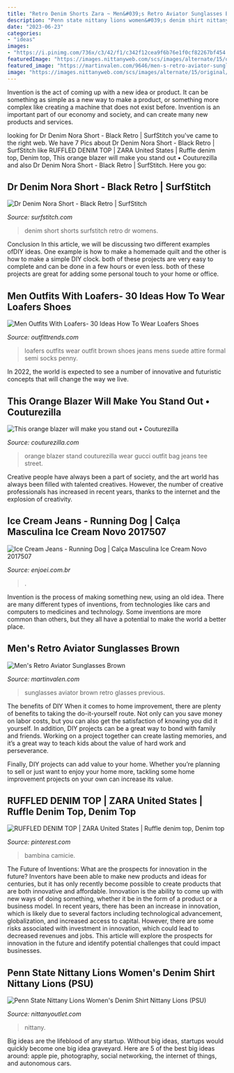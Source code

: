 ```yaml
---
title: "Retro Denim Shorts Zara ~ Men&#039;s Retro Aviator Sunglasses Brown"
description: "Penn state nittany lions women&#039;s denim shirt nittany lions (psu)"
date: "2023-06-23"
categories:
- "ideas"
images:
- "https://i.pinimg.com/736x/c3/42/f1/c342f12cea9f6b76e1f0cf82267bf454.jpg"
featuredImage: "https://images.nittanyweb.com/scs/images/alternate/15/original/penn_state_nittany_lions_women_s_denim_shirt_nittany_lions_psu_c_p1000000004952.jpg"
featured_image: "https://martinvalen.com/9646/men-s-retro-aviator-sunglasses-brown.jpg"
image: "https://images.nittanyweb.com/scs/images/alternate/15/original/penn_state_nittany_lions_women_s_denim_shirt_nittany_lions_psu_c_p1000000004952.jpg"
---
```



Invention is the act of coming up with a new idea or product. It can be something as simple as a new way to make a product, or something more complex like creating a machine that does not exist before. Invention is an important part of our economy and society, and can create many new products and services.

	

		
looking for Dr Denim Nora Short - Black Retro | SurfStitch you've came to the right web. We have 7 Pics about Dr Denim Nora Short - Black Retro | SurfStitch like RUFFLED DENIM TOP | ZARA United States | Ruffle denim top, Denim top, This orange blazer will make you stand out • Couturezilla and also Dr Denim Nora Short - Black Retro | SurfStitch. Here you go:
		
    
## Dr Denim Nora Short - Black Retro | SurfStitch

<img loading=lazy src="https://www.surfstitch.com/on/demandware.static/-/Sites-ss-master-catalog/default/dwcf054b56/images/1930128A58/BLACK-RETRO-WOMENS-CLOTHING-DR-DENIM-SHORTS-1930128A58_2.JPG" onerror="this.onerror=null;this.src='https://tse3.mm.bing.net/th?id=OIP.JyZMvsHHYpwN4dsrgSKamwHaJQ&amp;pid=15.1';" alt="Dr Denim Nora Short - Black Retro | SurfStitch">

_Source: surfstitch.com_

>denim short shorts surfstitch retro dr womens. 

	

Conclusion
In this article, we will be discussing two different examples ofDIY ideas. One example is how to make a homemade quilt and the other is how to make a simple DIY clock. both of these projects are very easy to complete and can be done in a few hours or even less. both of these projects are great for adding some personal touch to your home or office.

    
## Men Outfits With Loafers- 30 Ideas How To Wear Loafers Shoes

<img loading=lazy src="https://www.outfittrends.com/wp-content/uploads/2016/05/Loafers-Outfits26.jpg" onerror="this.onerror=null;this.src='https://tse1.mm.bing.net/th?id=OIP.58F3ST59DLejJ22s4NIZeAHaLH&amp;pid=15.1';" alt="Men Outfits With Loafers- 30 Ideas How To Wear Loafers Shoes">

_Source: outfittrends.com_

>loafers outfits wear outfit brown shoes jeans mens suede attire formal semi socks penny. 

	

In 2022, the world is expected to see a number of innovative and futuristic concepts that will change the way we live.

    
## This Orange Blazer Will Make You Stand Out • Couturezilla

<img loading=lazy src="http://couturezilla.com/wp-content/uploads/2017/07/Zara-orange-blazer-retro-graphic-tee-levis-jeans-slingbacks-gucci-dionysus-green-bag-glasses-andreea-birsan-couturezilla-rain-cute-summer-outfit-ideas-5.jpg" onerror="this.onerror=null;this.src='https://tse3.mm.bing.net/th?id=OIP.YgxPBUcp9AqQ4l-FpbeIaQHaLH&amp;pid=15.1';" alt="This orange blazer will make you stand out • Couturezilla">

_Source: couturezilla.com_

>orange blazer stand couturezilla wear gucci outfit bag jeans tee street. 

	

Creative people have always been a part of society, and the art world has always been filled with talented creatives. However, the number of creative professionals has increased in recent years, thanks to the internet and the explosion of creativity.

    
## Ice Cream Jeans - Running Dog | Calça Masculina Ice Cream Novo 2017507

<img loading=lazy src="https://photos.enjoei.com.br/ice-cream-jeans-running-dog/1200xN/czM6Ly9waG90b3MuZW5qb2VpLmNvbS5ici9wcm9kdWN0cy8xMDAyMzMvZjNkNTA2OGRkODRmZTExMDc2ZTA4Nzg0MTUzZjMxMjcuanBn" onerror="this.onerror=null;this.src='https://tse4.mm.bing.net/th?id=OIP.7QNCPEVeGZVVX1ume38z_QHaLS&amp;pid=15.1';" alt="Ice Cream Jeans - Running Dog | Calça Masculina Ice Cream Novo 2017507">

_Source: enjoei.com.br_

>. 

	

Invention is the process of making something new, using an old idea. There are many different types of inventions, from technologies like cars and computers to medicines and technology. Some inventions are more common than others, but they all have a potential to make the world a better place.

    
## Men&#039;s Retro Aviator Sunglasses Brown

<img loading=lazy src="https://martinvalen.com/9646/men-s-retro-aviator-sunglasses-brown.jpg" onerror="this.onerror=null;this.src='https://tse4.mm.bing.net/th?id=OIP._AZJ1VvvY9BVaBqrekqZyAHaHa&amp;pid=15.1';" alt="Men&#039;s Retro Aviator Sunglasses Brown">

_Source: martinvalen.com_

>sunglasses aviator brown retro glasses previous. 

	

The benefits of DIY
When it comes to home improvement, there are plenty of benefits to taking the do-it-yourself route. Not only can you save money on labor costs, but you can also get the satisfaction of knowing you did it yourself.
In addition, DIY projects can be a great way to bond with family and friends. Working on a project together can create lasting memories, and it’s a great way to teach kids about the value of hard work and perseverance.

Finally, DIY projects can add value to your home. Whether you’re planning to sell or just want to enjoy your home more, tackling some home improvement projects on your own can increase its value.

    
## RUFFLED DENIM TOP | ZARA United States | Ruffle Denim Top, Denim Top

<img loading=lazy src="https://i.pinimg.com/736x/c3/42/f1/c342f12cea9f6b76e1f0cf82267bf454.jpg" onerror="this.onerror=null;this.src='https://tse1.mm.bing.net/th?id=OIP.Xjffa2jXFZEyw22jjRgwMQHaJ6&amp;pid=15.1';" alt="RUFFLED DENIM TOP | ZARA United States | Ruffle denim top, Denim top">

_Source: pinterest.com_

>bambina camicie. 

	

The Future of Inventions: What are the prospects for innovation in the future?
Inventors have been able to make new products and ideas for centuries, but it has only recently become possible to create products that are both innovative and affordable. Innovation is the ability to come up with new ways of doing something, whether it be in the form of a product or a business model. In recent years, there has been an increase in innovation, which is likely due to several factors including technological advancement, globalization, and increased access to capital. However, there are some risks associated with investment in innovation, which could lead to decreased revenues and jobs. This article will explore the prospects for innovation in the future and identify potential challenges that could impact businesses.

    
## Penn State Nittany Lions Women&#039;s Denim Shirt Nittany Lions (PSU)

<img loading=lazy src="https://images.nittanyweb.com/scs/images/alternate/15/original/penn_state_nittany_lions_women_s_denim_shirt_nittany_lions_psu_c_p1000000004952.jpg" onerror="this.onerror=null;this.src='https://tse1.mm.bing.net/th?id=OIP.mrGNBVrazMJdX3-4OnAmYAHaLI&amp;pid=15.1';" alt="Penn State Nittany Lions Women&#039;s Denim Shirt Nittany Lions (PSU)">

_Source: nittanyoutlet.com_

>nittany. 

	

Big ideas are the lifeblood of any startup. Without big ideas, startups would quickly become one big idea graveyard. Here are 5 of the best big ideas around: apple pie, photography, social networking, the internet of things, and autonomous cars.

